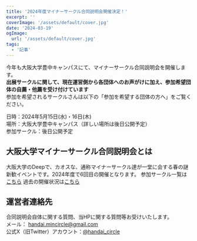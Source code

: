 ```yaml
---
title: '2024年度マイナーサークル合同説明会開催決定！'
excerpt: ''
coverImage: '/assets/default/cover.jpg'
date: '2024-03-19'
ogImage:
  url: '/assets/default/cover.jpg'
tags:
  - '記事'
---
```


今年も大阪大学豊中キャンパスにて、マイナーサークル合同説明会を開催します。  
**出展サークルに関して、現在運営側から各団体へのお声がけに加え、参加希望団体の自薦・他薦を受け付けています**  
参加を希望されるサークルさんは以下の「参加を希望する団体の方へ」をご覧ください。  

日時：2024年5月15日(水)・16日(木)  
場所：大阪大学豊中キャンパス（詳しい場所は後日公開予定）  
参加サークル：後日公開予定  

## 大阪大学マイナーサークル合同説明会とは
大阪大学のDeepで、カオスな、通称マイナーサークル達が一堂に会する春の謎新歓イベントです。2024年度で6回目の開催となります。
参加サークル一覧は[こちら](/posts/attend-circles-2024)
過去の開催状況は[こちら](https://w.atwiki.jp/handai_mincircle/pages/28.html)

## 運営者連絡先
合同説明会自体に関する質問、当HPに関する質問等お受けいたします。  
メール： handai.mincircle@gmail.com  
公式X（旧Twitter）アカウント：[@handai_circle](https://twitter.com/handai_circle)